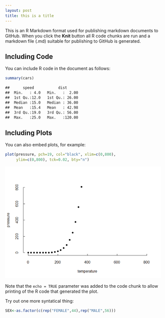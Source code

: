 ```yaml
---
layout: post
title: this is a title
---
```


This is an R Markdown format used for publishing markdown documents to GitHub. When you click the **Knit** button all R code chunks are run and a markdown file (.md) suitable for publishing to GitHub is generated.
<!---more--->

Including Code
--------------

You can include R code in the document as follows:

``` r
summary(cars)
```

    ##      speed           dist       
    ##  Min.   : 4.0   Min.   :  2.00  
    ##  1st Qu.:12.0   1st Qu.: 26.00  
    ##  Median :15.0   Median : 36.00  
    ##  Mean   :15.4   Mean   : 42.98  
    ##  3rd Qu.:19.0   3rd Qu.: 56.00  
    ##  Max.   :25.0   Max.   :120.00

Including Plots
---------------

You can also embed plots, for example:
``` r
plot(pressure, pch=19, col="black", xlim=c(0,800), 
     ylim=c(0,800), tck=0.02, bty="n")
```
![pressure](/images/pressure-1.png "presssssure")

Note that the `echo = TRUE` parameter was added to the code chunk to allow printing of the R code that generated the plot.

Try out one more syntatical thing:
``` r
SEX<-as.factor(c(rep("FEMALE",44),rep("MALE",56)))
```
